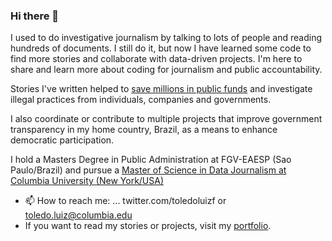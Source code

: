 ### Hi there 👋

I used to do investigative journalism by talking to lots of people and reading hundreds of documents. I still do it, but now I have learned some code to find more stories and collaborate with data-driven projects. I'm here to share and learn more about coding for journalism and public accountability.

Stories I've written helped to [save millions in public funds](https://educacao.estadao.com.br/noticias/geral,denuncia-do-estado-faz-prefeitura-abrir-nova-licitacao-e-economizar-r-15-2-mi,1608767) and investigate illegal practices from individuals, companies and governments.

 I also coordinate or contribute to multiple projects that improve government transparency in my home country, Brazil, as a means to enhance democratic participation.

I hold a Masters Degree in Public Administration at FGV-EAESP (Sao Paulo/Brazil) and pursue a [Master of Science in Data Journalism at Columbia University (New York/USA)](https://journalism.columbia.edu/ms-data-journalism)

- 📫 How to reach me: ... twitter.com/toledoluizf or toledo.luiz@columbia.edu
- If you want to read my stories or projects, visit my [portfolio](https://www.luizftoledo.com/).
